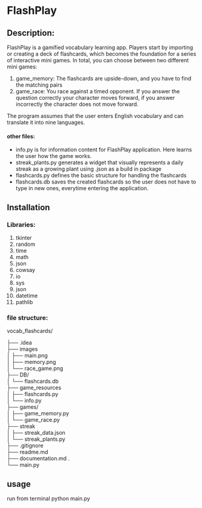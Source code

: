 # FlashPlay

## Description:
FlashPlay is a gamified vocabulary learning app. Players start by importing or creating a deck of flashcards, which becomes the foundation for a series of interactive mini games. In total, you can choose between two different mini games: 
1. game_memory: The flashcards are upside-down, and you have to find the matching pairs <br>
2. game_race: You race against a timed opponent. If you answer the question correctly your character moves forward, if you answer incorrectly the character does not move forward. <br>

The program assumes that the user enters English vocabulary and can translate it into nine languages.

#### other files:
- info.py is for information content for FlashPlay application. Here learns the user how the game works.
- streak_plants.py generates a widget that visually represents a daily streak as a growing plant using .json as a build in package
- flashcards.py defines the basic structure for handling the flashcards
- flashcards.db saves the created flashcards so the user does not have to type in new ones, everytime entering the application.

## Installation
### Libraries:
1. tkinter 
2. random
3. time
4. math
5. json 
6. cowsay
7. io
8. sys
9. json
10. datetime
11. pathlib

### file structure:
vocab_flashcards/ 

├── .idea <br>
├── images <br>
│   ├── main.png <br>
│   ├── memory.png <br>
│   └── race_game.png <br>
├── DB/ <br>
│   └── flashcards.db    <br>
├── game_resources <br>
│   ├── flashcards.py <br>
│   └── info.py <br>
├── games/ <br>
│   ├── game_memory.py <br>
│   └── game_race.py <br>
├── streak <br>
│   ├── streak_data.json <br>
│   └── streak_plants.py <br>
├── .gitignore <br>
├── readme.md  <br>
├── documentation.md     .<br>
└── main.py <br>

## usage
run from terminal
python main.py


